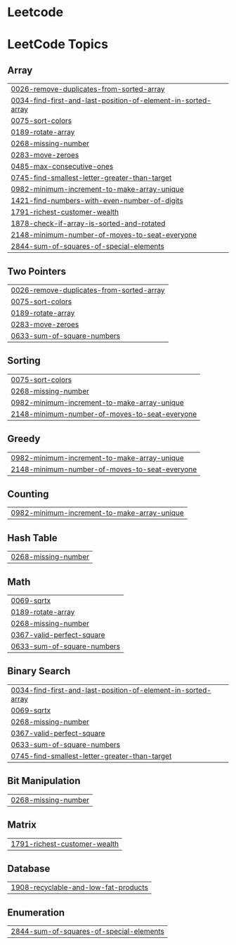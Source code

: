 # Leetcode
<!---LeetCode Topics Start-->
# LeetCode Topics
## Array
|  |
| ------- |
| [0026-remove-duplicates-from-sorted-array](https://github.com/Lisa2801/Leetcode/tree/master/0026-remove-duplicates-from-sorted-array) |
| [0034-find-first-and-last-position-of-element-in-sorted-array](https://github.com/Lisa2801/Leetcode/tree/master/0034-find-first-and-last-position-of-element-in-sorted-array) |
| [0075-sort-colors](https://github.com/Lisa2801/Leetcode/tree/master/0075-sort-colors) |
| [0189-rotate-array](https://github.com/Lisa2801/Leetcode/tree/master/0189-rotate-array) |
| [0268-missing-number](https://github.com/Lisa2801/Leetcode/tree/master/0268-missing-number) |
| [0283-move-zeroes](https://github.com/Lisa2801/Leetcode/tree/master/0283-move-zeroes) |
| [0485-max-consecutive-ones](https://github.com/Lisa2801/Leetcode/tree/master/0485-max-consecutive-ones) |
| [0745-find-smallest-letter-greater-than-target](https://github.com/Lisa2801/Leetcode/tree/master/0745-find-smallest-letter-greater-than-target) |
| [0982-minimum-increment-to-make-array-unique](https://github.com/Lisa2801/Leetcode/tree/master/0982-minimum-increment-to-make-array-unique) |
| [1421-find-numbers-with-even-number-of-digits](https://github.com/Lisa2801/Leetcode/tree/master/1421-find-numbers-with-even-number-of-digits) |
| [1791-richest-customer-wealth](https://github.com/Lisa2801/Leetcode/tree/master/1791-richest-customer-wealth) |
| [1878-check-if-array-is-sorted-and-rotated](https://github.com/Lisa2801/Leetcode/tree/master/1878-check-if-array-is-sorted-and-rotated) |
| [2148-minimum-number-of-moves-to-seat-everyone](https://github.com/Lisa2801/Leetcode/tree/master/2148-minimum-number-of-moves-to-seat-everyone) |
| [2844-sum-of-squares-of-special-elements](https://github.com/Lisa2801/Leetcode/tree/master/2844-sum-of-squares-of-special-elements) |
## Two Pointers
|  |
| ------- |
| [0026-remove-duplicates-from-sorted-array](https://github.com/Lisa2801/Leetcode/tree/master/0026-remove-duplicates-from-sorted-array) |
| [0075-sort-colors](https://github.com/Lisa2801/Leetcode/tree/master/0075-sort-colors) |
| [0189-rotate-array](https://github.com/Lisa2801/Leetcode/tree/master/0189-rotate-array) |
| [0283-move-zeroes](https://github.com/Lisa2801/Leetcode/tree/master/0283-move-zeroes) |
| [0633-sum-of-square-numbers](https://github.com/Lisa2801/Leetcode/tree/master/0633-sum-of-square-numbers) |
## Sorting
|  |
| ------- |
| [0075-sort-colors](https://github.com/Lisa2801/Leetcode/tree/master/0075-sort-colors) |
| [0268-missing-number](https://github.com/Lisa2801/Leetcode/tree/master/0268-missing-number) |
| [0982-minimum-increment-to-make-array-unique](https://github.com/Lisa2801/Leetcode/tree/master/0982-minimum-increment-to-make-array-unique) |
| [2148-minimum-number-of-moves-to-seat-everyone](https://github.com/Lisa2801/Leetcode/tree/master/2148-minimum-number-of-moves-to-seat-everyone) |
## Greedy
|  |
| ------- |
| [0982-minimum-increment-to-make-array-unique](https://github.com/Lisa2801/Leetcode/tree/master/0982-minimum-increment-to-make-array-unique) |
| [2148-minimum-number-of-moves-to-seat-everyone](https://github.com/Lisa2801/Leetcode/tree/master/2148-minimum-number-of-moves-to-seat-everyone) |
## Counting
|  |
| ------- |
| [0982-minimum-increment-to-make-array-unique](https://github.com/Lisa2801/Leetcode/tree/master/0982-minimum-increment-to-make-array-unique) |
## Hash Table
|  |
| ------- |
| [0268-missing-number](https://github.com/Lisa2801/Leetcode/tree/master/0268-missing-number) |
## Math
|  |
| ------- |
| [0069-sqrtx](https://github.com/Lisa2801/Leetcode/tree/master/0069-sqrtx) |
| [0189-rotate-array](https://github.com/Lisa2801/Leetcode/tree/master/0189-rotate-array) |
| [0268-missing-number](https://github.com/Lisa2801/Leetcode/tree/master/0268-missing-number) |
| [0367-valid-perfect-square](https://github.com/Lisa2801/Leetcode/tree/master/0367-valid-perfect-square) |
| [0633-sum-of-square-numbers](https://github.com/Lisa2801/Leetcode/tree/master/0633-sum-of-square-numbers) |
## Binary Search
|  |
| ------- |
| [0034-find-first-and-last-position-of-element-in-sorted-array](https://github.com/Lisa2801/Leetcode/tree/master/0034-find-first-and-last-position-of-element-in-sorted-array) |
| [0069-sqrtx](https://github.com/Lisa2801/Leetcode/tree/master/0069-sqrtx) |
| [0268-missing-number](https://github.com/Lisa2801/Leetcode/tree/master/0268-missing-number) |
| [0367-valid-perfect-square](https://github.com/Lisa2801/Leetcode/tree/master/0367-valid-perfect-square) |
| [0633-sum-of-square-numbers](https://github.com/Lisa2801/Leetcode/tree/master/0633-sum-of-square-numbers) |
| [0745-find-smallest-letter-greater-than-target](https://github.com/Lisa2801/Leetcode/tree/master/0745-find-smallest-letter-greater-than-target) |
## Bit Manipulation
|  |
| ------- |
| [0268-missing-number](https://github.com/Lisa2801/Leetcode/tree/master/0268-missing-number) |
## Matrix
|  |
| ------- |
| [1791-richest-customer-wealth](https://github.com/Lisa2801/Leetcode/tree/master/1791-richest-customer-wealth) |
## Database
|  |
| ------- |
| [1908-recyclable-and-low-fat-products](https://github.com/Lisa2801/Leetcode/tree/master/1908-recyclable-and-low-fat-products) |
## Enumeration
|  |
| ------- |
| [2844-sum-of-squares-of-special-elements](https://github.com/Lisa2801/Leetcode/tree/master/2844-sum-of-squares-of-special-elements) |
<!---LeetCode Topics End-->